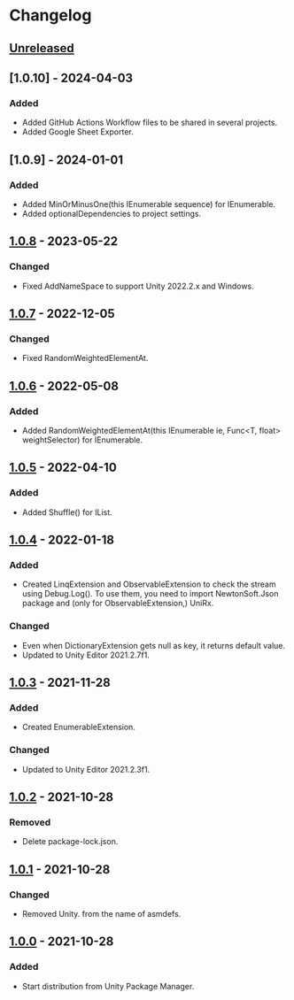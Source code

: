 # Changelog

## [Unreleased]

## [1.0.10] - 2024-04-03
### Added
- Added GitHub Actions Workflow files to be shared in several projects.
- Added Google Sheet Exporter.

## [1.0.9] - 2024-01-01
### Added
- Added MinOrMinusOne(this IEnumerable<int> sequence) for  IEnumerable<int>.
- Added optionalDependencies to project settings.

## [1.0.8] - 2023-05-22
### Changed
- Fixed AddNameSpace to support Unity 2022.2.x and Windows.

## [1.0.7] - 2022-12-05
### Changed
- Fixed RandomWeightedElementAt<T>.

## [1.0.6] - 2022-05-08
### Added
- Added RandomWeightedElementAt<T>(this IEnumerable<T> ie, Func<T, float> weightSelector) for IEnumerable<T>.

## [1.0.5] - 2022-04-10
### Added
- Added Shuffle() for IList<T>.

## [1.0.4] - 2022-01-18
### Added
- Created LinqExtension and ObservableExtension to check the stream using Debug.Log().  To use them, you need to import NewtonSoft.Json package and (only for ObservableExtension,) UniRx.
### Changed
- Even when DictionaryExtension gets null as key, it returns default value.
- Updated to Unity Editor 2021.2.7f1.

## [1.0.3] - 2021-11-28
### Added
- Created EnumerableExtension.
### Changed
- Updated to Unity Editor 2021.2.3f1.

## [1.0.2] - 2021-10-28
### Removed
- Delete package-lock.json.

## [1.0.1] - 2021-10-28
### Changed
- Removed Unity. from the name of asmdefs.

## [1.0.0] - 2021-10-28
### Added
- Start distribution from Unity Package Manager.

[Unreleased]: https://github.com/paochanz/UnityUtilities/compare/v1.0.8...HEAD
[1.0.8]: https://github.com/paochanz/UnityUtilities/compare/v1.0.7...v1.0.8
[1.0.7]: https://github.com/paochanz/UnityUtilities/compare/v1.0.6...v1.0.7
[1.0.6]: https://github.com/paochanz/UnityUtilities/compare/v1.0.5...v1.0.6
[1.0.5]: https://github.com/paochanz/UnityUtilities/compare/v1.0.4...v1.0.5
[1.0.4]: https://github.com/paochanz/UnityUtilities/compare/v1.0.3...v1.0.4
[1.0.3]: https://github.com/paochanz/UnityUtilities/compare/v1.0.2...v1.0.3
[1.0.2]: https://github.com/paochanz/UnityUtilities/compare/v1.0.1...v1.0.2
[1.0.1]: https://github.com/paochanz/UnityUtilities/compare/v1.0.0...v1.0.1
[1.0.0]: https://github.com/paochanz/UnityUtilities/releases/tag/v1.0.0
